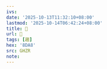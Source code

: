 ```yaml
---
ivs:
date: '2025-10-13T11:32:10+08:00'
lastmod: '2025-10-14T06:42:24+08:00'
title: 󰫿
url: 󰫿
tags: [趨]
hex: '8DA8'
src: GHZR
note:
---
```

